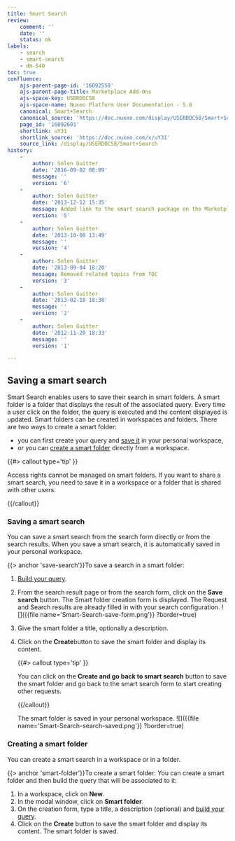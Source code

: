 ```yaml
---
title: Smart Search
review:
    comment: ''
    date: ''
    status: ok
labels:
    - search
    - smart-search
    - dm-540
toc: true
confluence:
    ajs-parent-page-id: '16092550'
    ajs-parent-page-title: Marketplace Add-Ons
    ajs-space-key: USERDOC58
    ajs-space-name: Nuxeo Platform User Documentation - 5.8
    canonical: Smart+Search
    canonical_source: 'https://doc.nuxeo.com/display/USERDOC58/Smart+Search'
    page_id: '16092601'
    shortlink: uY31
    shortlink_source: 'https://doc.nuxeo.com/x/uY31'
    source_link: /display/USERDOC58/Smart+Search
history:
    - 
        author: Solen Guitter
        date: '2016-09-02 08:09'
        message: ''
        version: '6'
    - 
        author: Solen Guitter
        date: '2013-12-12 15:35'
        message: Added link to the smart search package on the Marketplace
        version: '5'
    - 
        author: Solen Guitter
        date: '2013-10-08 13:49'
        message: ''
        version: '4'
    - 
        author: Solen Guitter
        date: '2013-09-04 18:20'
        message: Removed related topics from TOC
        version: '3'
    - 
        author: Solen Guitter
        date: '2013-02-18 18:38'
        message: ''
        version: '2'
    - 
        author: Solen Guitter
        date: '2012-11-20 18:33'
        message: ''
        version: '1'

---
```

## Saving a smart search

Smart Search enables users to save their search in smart folders. A smart folder is a folder that displays the result of the associated query. Every time a user click on the folder, the query is executed and the content displayed is updated.
Smart folders can be created in workspaces and folders.
There are two ways to create a smart folder:

*   you can first create your query and [save it](#save-search) in your personal workspace,
*   or you can [create a smart folder](#smart-folder) directly from a workspace.

{{#> callout type='tip' }}

Access rights cannot be managed on smart folders. If you want to share a smart search, you need to save it in a workspace or a folder that is shared with other users.

{{/callout}}

### Saving a smart search

You can save a smart search from the search form directly or from the search results. When you save a smart search, it is automatically saved in your personal workspace.

{{> anchor 'save-search'}}To save a search in a smart folder:

1.  [Build your query](#build-query).
2.  From the search result page or from the search form, click on the **Save search** button.
    The Smart folder creation form is displayed. The Request and Search results are already filled in with your search configuration.
    ![]({{file name='Smart-Search-save-form.png'}} ?border=true)
3.  Give the smart folder a title, optionally a description.
4.  Click on the **Create**button to save the smart folder and display its content.

    {{#> callout type='tip' }}

    You can click on the **Create and go back to smart search** button to save the smart folder and go back to the smart search form to start creating other requests.

    {{/callout}}

    The smart folder is saved in your personal workspace.
    ![]({{file name='Smart-Search-search-saved.png'}} ?border=true)

### Creating a smart folder

You can create a smart search in a workspace or in a folder.

{{> anchor 'smart-folder'}}To create a smart folder:
You can create a smart folder and then build the query that will be associated to it:

1.  In a workspace, click on **New**.
2.  In the modal window, click on **Smart folder**.
3.  On the creation form, type a title, a description (optional) and [build your query](#build-query).
4.  Click on the **Create** button to save the smart folder and display its content.
    The smart folder is saved.

&nbsp;

&nbsp;